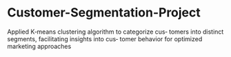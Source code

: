 # Customer-Segmentation-Project
Applied K‐means clustering algorithm to categorize cus‐ tomers into distinct segments, facilitating insights into cus‐ tomer behavior for optimized marketing approaches

